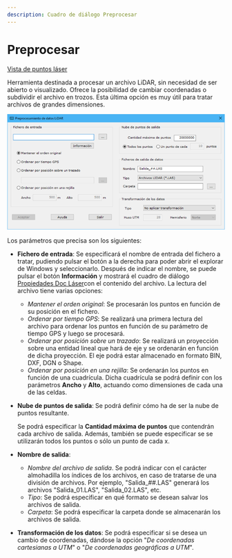 ```yaml
---
description: Cuadro de diálogo Preprocesar
---
```


# Preprocesar

[Vista de puntos láser](/mdtopx/fichas-de-herramientas/ficha-de-herramientas-archivos-lidar/vista-de-puntos-laser.md)

Herramienta destinada a procesar un archivo LiDAR, sin necesidad de ser abierto o visualizado. Ofrece la posibilidad de cambiar coordenadas o subdividir el archivo en trozos. Esta última opción es muy útil para tratar archivos de grandes dimensiones.

![Cuadro de diálogo Preprocesamiento de datos LiDAR](../../../.gitbook/assets/image-12.png)

Los parámetros que precisa son los siguientes:

* **Fichero de entrada**: Se especificará el nombre de entrada del fichero a tratar, pudiendo pulsar el botón a la derecha para poder abrir el explorar de Windows y seleccionarlo. Después de indicar el nombre, se puede pulsar el botón **Información** y mostrará el cuadro de diálogo [Propiedades Doc Láser](propiedades-documento-laser.md)con el contenido del archivo. La lectura del archivo tiene varias opciones:
  * _Mantener el orden original_: Se procesarán los puntos en función de su posición en el fichero.
  * _Ordenar por tiempo GPS_: Se realizará una primera lectura del archivo para ordenar los puntos en función de su parámetro de tiempo GPS y luego se procesará.
  * _Ordenar por posición sobre un trazado_: Se realizará un proyección sobre una entidad lineal que hará de eje y se ordenarán en función de dicha proyección. El eje podrá estar almacenado en formato BIN, DXF, DGN o Shape.
  * _Ordenar por posición en una rejilla_: Se ordenarán los puntos en función de una cuadrícula. Dicha cuadrícula se podrá definir con los parámetros **Ancho** y **Alto**, actuando como dimensiones de cada una de las celdas.
*   **Nube de puntos de salida**: Se podrá definir cómo ha de ser la nube de puntos resultante.&#x20;

    Se podrá especificar la **Cantidad máxima de puntos** que contendrán cada archivo de salida. Además, también se puede especificar se se utilizarán todos los puntos o sólo un punto de cada x.&#x20;
* **Nombre de salida**:
  * _Nombre del archivo de salida_. Se podrá indicar con el carácter almohadilla los índices de los archivos, en caso de tratarse de una división de archivos. Por ejemplo, "Salida\_##.LAS" generará los archivos "Salida\_01.LAS", "Salida\_02.LAS", etc.
  * _Tipo_: Se podrá especificar en qué formato se desean salvar los archivos de salida.
  * _Carpeta_: Se podrá especificar la carpeta donde se almacenarán los archivos de salida.
* **Transformación de los datos**: Se podrá especificar si se desea un cambio de coordenadas, dándose la opción "_De coordenadas cartesianas a UTM_" o "_De coordenadas geográficas a UTM_".
